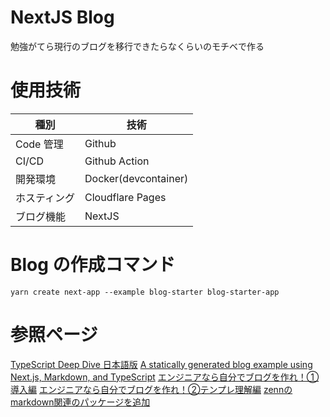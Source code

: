 # NextJS Blog
勉強がてら現行のブログを移行できたらなくらいのモチベで作る

# 使用技術

| 種別         | 技術                 |
| ------------ | -------------------- |
| Code 管理    | Github               |
| CI/CD        | Github Action        |
| 開発環境     | Docker(devcontainer) |
| ホスティング | Cloudflare Pages     |
| ブログ機能   | NextJS               |

# Blog の作成コマンド
```
yarn create next-app --example blog-starter blog-starter-app
```

# 参照ページ

[TypeScript Deep Dive 日本語版](https://typescript-jp.gitbook.io/deep-dive/) 
[A statically generated blog example using Next.js, Markdown, and TypeScript](https://github.com/vercel/next.js/tree/canary/examples/blog-starter) 
[エンジニアなら自分でブログを作れ！① 導入編](https://zenn.dev/miketako3/articles/9b2b1a9ec13901) 
[エンジニアなら自分でブログを作れ！②テンプレ理解編](https://zenn.dev/miketako3/articles/bfdc1b09ba8ed3)
[zennのmarkdown関連のパッケージを追加](https://github.com/miketako3/blog-example/commit/eaecde48625d71520348e2c3b99f225fe1951917)
